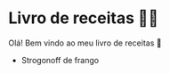 # Livro de receitas :man_cook:

Olá! Bem vindo ao meu livro de receitas :chicken:

- Strogonoff de frango
